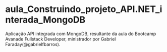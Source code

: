 # aula_Construindo_projeto_API.NET_interada_MongoDB
Aplicação API integrada com MongoDB, resultante da aula do Bootcamp Avanade Fullstack Developer, ministrador por Gabriel Faraday(@gabrielfbarros).
